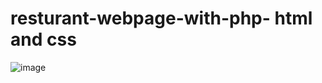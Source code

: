# resturant-webpage-with-php- html and css
![image](https://user-images.githubusercontent.com/89000059/206529658-07199e5e-68ac-4d80-a044-651472a578f9.png)
